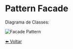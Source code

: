 # Pattern Facade 
Diagrama de Classes:

![Facade Pattern](../../Documentos/Imagens/Facade-Pattern.jpg "Facade Pattern")

[⬅️ Voltar](https://github.com/hrszanini/bertoti/tree/main/Padr%C3%B5es%20de%20Pojetos)
